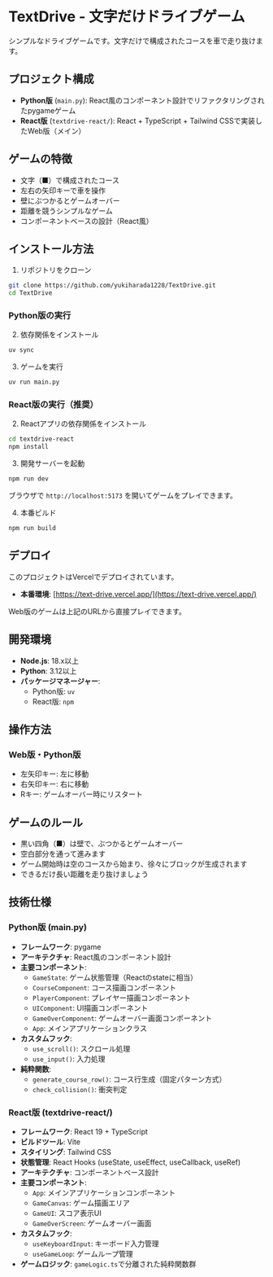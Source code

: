 # TextDrive - 文字だけドライブゲーム

シンプルなドライブゲームです。文字だけで構成されたコースを車で走り抜けます。

## プロジェクト構成

- **Python版** (`main.py`): React風のコンポーネント設計でリファクタリングされたpygameゲーム
- **React版** (`textdrive-react/`): React + TypeScript + Tailwind CSSで実装したWeb版（メイン）

## ゲームの特徴

- 文字（■）で構成されたコース
- 左右の矢印キーで車を操作
- 壁にぶつかるとゲームオーバー
- 距離を競うシンプルなゲーム
- コンポーネントベースの設計（React風）

## インストール方法

1. リポジトリをクローン
```bash
git clone https://github.com/yukiharada1228/TextDrive.git
cd TextDrive
```

### Python版の実行

2. 依存関係をインストール
```bash
uv sync
```

3. ゲームを実行
```bash
uv run main.py
```

### React版の実行（推奨）

2. Reactアプリの依存関係をインストール
```bash
cd textdrive-react
npm install
```

3. 開発サーバーを起動
```bash
npm run dev
```

ブラウザで `http://localhost:5173` を開いてゲームをプレイできます。

4. 本番ビルド
```bash
npm run build
```

## デプロイ

このプロジェクトはVercelでデプロイされています。

- **本番環境**: [https://text-drive.vercel.app/](https://text-drive.vercel.app/)

Web版のゲームは上記のURLから直接プレイできます。

## 開発環境

- **Node.js**: 18.x以上
- **Python**: 3.12以上
- **パッケージマネージャー**: 
  - Python版: `uv`
  - React版: `npm`

## 操作方法

### Web版・Python版
- 左矢印キー: 左に移動
- 右矢印キー: 右に移動
- Rキー: ゲームオーバー時にリスタート

## ゲームのルール

- 黒い四角（■）は壁で、ぶつかるとゲームオーバー
- 空白部分を通って進みます
- ゲーム開始時は空のコースから始まり、徐々にブロックが生成されます
- できるだけ長い距離を走り抜けましょう

## 技術仕様

### Python版 (main.py)
- **フレームワーク**: pygame
- **アーキテクチャ**: React風のコンポーネント設計
- **主要コンポーネント**:
  - `GameState`: ゲーム状態管理（Reactのstateに相当）
  - `CourseComponent`: コース描画コンポーネント
  - `PlayerComponent`: プレイヤー描画コンポーネント
  - `UIComponent`: UI描画コンポーネント
  - `GameOverComponent`: ゲームオーバー画面コンポーネント
  - `App`: メインアプリケーションクラス
- **カスタムフック**:
  - `use_scroll()`: スクロール処理
  - `use_input()`: 入力処理
- **純粋関数**:
  - `generate_course_row()`: コース行生成（固定パターン方式）
  - `check_collision()`: 衝突判定

### React版 (textdrive-react/)
- **フレームワーク**: React 19 + TypeScript
- **ビルドツール**: Vite
- **スタイリング**: Tailwind CSS
- **状態管理**: React Hooks (useState, useEffect, useCallback, useRef)
- **アーキテクチャ**: コンポーネントベース設計
- **主要コンポーネント**:
  - `App`: メインアプリケーションコンポーネント
  - `GameCanvas`: ゲーム描画エリア
  - `GameUI`: スコア表示UI
  - `GameOverScreen`: ゲームオーバー画面
- **カスタムフック**:
  - `useKeyboardInput`: キーボード入力管理
  - `useGameLoop`: ゲームループ管理
- **ゲームロジック**: `gameLogic.ts`で分離された純粋関数群
